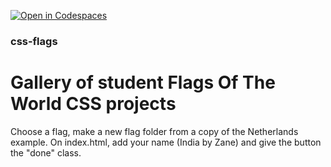 [![Open in Codespaces](https://classroom.github.com/assets/launch-codespace-2972f46106e565e64193e422d61a12cf1da4916b45550586e14ef0a7c637dd04.svg)](https://classroom.github.com/open-in-codespaces?assignment_repo_id=19428981)
### css-flags
# Gallery of student Flags Of The World CSS projects
Choose a flag, make a new flag folder from a copy of the Netherlands example. 
On index.html, add your name (India by Zane) and give the button the "done" class.
